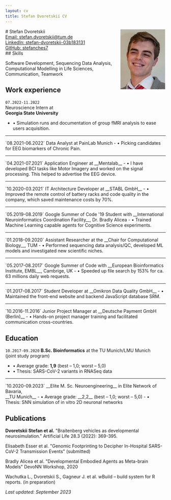 ```yaml
---
layout: cv
title: Stefan Dvoretskii CV
---
```

<img style="float: right;width: 15vw; height:auto" src="media/my_photo.png">
# Stefan Dvoretskii


<div id="webaddress">
<a href="stefan.dvoretskii@tum.de">Email: stefan.dvoretskii@tum.de</a> 
  <br>
<a href="https://www.linkedin.com/in/stefan-dvoretskii-03b183131/">LinkedIn: stefan-dvoretskii-03b183131</a>
  <br> 
  <a href="https://github.com/stefanches7">GitHub: stefanches7</a>
 </div>
## Skills

Software Development, Sequencing Data Analysis, Computational Modelling in Life Sciences, Communication, Teamwork

## Work experience

`07.2022-11.2022`	
Neuroscience Intern at <br> __Georgia State University__ 
- • Simulation runs and documentation of group fMRI analysis to ease users acquisition.
<hr>
`08.2021-06.2022`
Data Analyst at PainLab Munich
- • Picking candidates for EEG biomarkers of Chronic Pain.
<hr>
`04.2021-07.2021`
Application Engineer at __Mentalab__
-  • I have developed BCI tasks like Motor Imagery and worked on the signal processing. This helped to advertise the EEG device.
<hr>
`10.2020-03.2021`
IT Architecture Developer at __STABL GmbH__
-  • Improved the remote control of battery racks and code quality in the company, which saved maintenance costs by 70%.
<hr>
`05.2019-08.2019`
Google Summer of Code '19 Student with __International Neuroinformatics Coordination Facility__, Dr. Bradly Alicea
- • Trained Machine Learning capable agents for Cognitive Science experiments.
<hr>
`01.2018-09.2020`
Assistant Researcher at the __Chair for Computational Biology__, TUM
- • Performed sequencing data analysis/QC, developed ML models and investigated new scientific niches.
<hr>
`05.2017-08.2017`
Google Summer of Code with __European Bioinformatics Institute, EMBL__, Cambrige, UK
- • Speeded up file search by 153% for ca. 63 millions daily web requests.
<hr>
`01.2017-08.2017`	 
Student Developer at __Omikron Data Quality GmbH__ 
- • Maintained the front-end website and backend JavaScript database SRM. 
 <hr>
`10.2016-11.2016`	
Junior Project Manager at __Deutsche Payment GmbH (Berlin)__ 
- • Hands-on project manager training and facilitated communication cross-countries.


## Education

`10.2017-09.2020`
__B.Sc. Bioinformatics__ at the TU Munich/LMU Munich <br> (joint study program)
- • Average grade: __1,9__ (best – 1,0; worst – 5,0)
- • Thesis: SARS-CoV-2 variants in RNASeq data
<hr>
`10.2020-09.2023`
__Elite M. Sc. Neuroengineering__ in Elite Network of Bavaria,<br> __TU Munich__
- • Average grade: __2,2__ (best – 1,0; worst – 5,0)
- • Thesis: SNN simulation of in vitro 2D neuronal networks

## Publications

__Dvoretskii Stefan et al.__ "Braitenberg vehicles as developmental neurosimulation." Artificial Life 28.3 (2022): 369-395.

Elisabeth Esser et al. "Genomic Footprinting to Decipher In-Hospital SARS-CoV-2 Transmission Events" (submitted)

Bradly Alicea et al. "Developmental Embodied Agents as Meta-brain Models" DevoNN Workshop, 2020

Wachutka L., Dvoretskii S., Gagneur J. et al. wBuild – build system for R reports. (in preparation)

_Last updated: September 2023_


